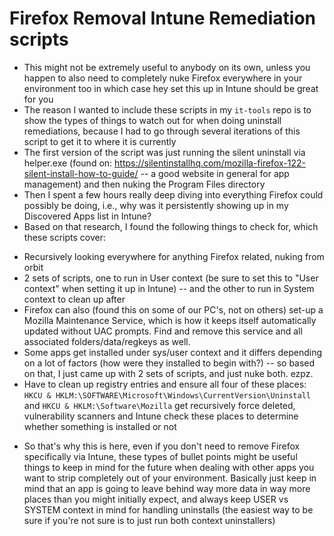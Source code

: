 # Firefox Removal Intune Remediation scripts

* This might not be extremely useful to anybody on its own, unless you happen to also need to completely nuke Firefox everywhere in your environment too in which case hey set this up in Intune should be great for you
* The reason I wanted to include these scripts in my `it-tools` repo is to show the types of things to watch out for when doing uninstall remediations, because I had to go through several iterations of this script to get it to where it is currently
* The first version of the script was just running the silent uninstall via helper.exe (found on: https://silentinstallhq.com/mozilla-firefox-122-silent-install-how-to-guide/ -- a good website in general for app management) and then nuking the Program Files directory
* Then I spent a few hours really deep diving into everything Firefox could possibly be doing, i.e., why was it persistently showing up in my Discovered Apps list in Intune?
* Based on that research, I found the following things to check for, which these scripts cover:

- Recursively looking everywhere for anything Firefox related, nuking from orbit
- 2 sets of scripts, one to run in User context (be sure to set this to "User context" when setting it up in Intune) -- and the other to run in System context to clean up after
- Firefox can also (found this on some of our PC's, not on others) set-up a Mozilla Maintenance Service, which is how it keeps itself automatically updated without UAC prompts. Find and remove this service and all associated folders/data/regkeys as well.
- Some apps get installed under sys/user context and it differs depending on a lot of factors (how were they installed to begin with?) -- so based on that, I just came up with 2 sets of scripts, and just nuke both. ezpz.
- Have to clean up registry entries and ensure all four of these places: `HKCU & HKLM:\SOFTWARE\Microsoft\Windows\CurrentVersion\Uninstall` and `HKCU & HKLM:\Software\Mozilla` get recursively force deleted, vulnerability scanners and Intune check these places to determine whether something is installed or not

* So that's why this is here, even if you don't need to remove Firefox specifically via Intune, these types of bullet points might be useful things to keep in mind for the future when dealing with other apps you want to strip completely out of your environment. Basically just keep in mind that an app is going to leave behind way more data in way more places than you might initially expect, and always keep USER vs SYSTEM context in mind for handling uninstalls (the easiest way to be sure if you're not sure is to just run both context uninstallers)
